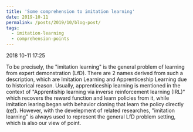 ```yaml
---
title: 'Some comprehension to imitation learning'
date: 2019-10-11
permalink: /posts/2019/10/blog-post/
tags:
  - imitation-learning
  - comprehension-points
---
```

2018 10-11 17:25


To be precisely, the "imitation learning" is the general problem of learning from expert demonstration (LfD). There are 2 names derived from such a description, which are Imitation Learning and Apprenticeship Learning due to historical reason. Usually, apprenticeship learning is mentioned in the context of "Apprentiship learning via inverse reinforcement learning (IRL)" which recovers the reward function and learn policies from it, while imitation learing began with behavior cloning that learn the policy directly ([ref](https://cs.stackexchange.com/questions/56577/apprenticeship-vs-imitation-learning-what-is-the-difference)). However, with the develepment of related researches, "imitation learning" is always used to represent the general LfD problem setting, which is also our view of point.
